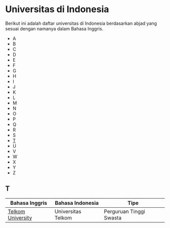 # Universitas di Indonesia
Berikut ini adalah daftar universitas di Indonesia berdasarkan abjad yang sesuai dengan namanya dalam Bahasa Inggris.

- A
- B
- C
- D
- E
- F
- G
- H
- I
- J
- K
- L
- M
- N
- O
- P
- Q
- R
- S
- [T](#t)
- U
- V
- W
- X
- Y
- Z

## T
 Bahasa Inggris | Bahasa Indonesia | Tipe |
|---------------|------------------|------|
| [Telkom University]((telkom-university)) | Universitas Telkom | Perguruan Tinggi Swasta |
